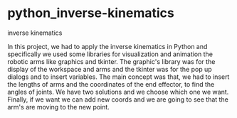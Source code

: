 # python_inverse-kinematics
inverse kinematics

In this project, we had to apply the inverse kinematics in Python and specifically we used some libraries for visualization and animation the robotic arms like graphics and tkinter. The graphic's library was for the display of the workspace and arms and the tkinter was for the pop up dialogs and to insert variables. The main concept was that, we had to insert the lengths of arms and the coordinates of the end effector, to find the angles of joints. We have two solutions and we choose which one we want. Finally, if we want we can add new coords and we are going to see that the arm's are moving to the new point.
